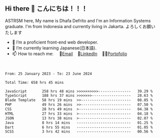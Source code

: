 ## Hi there 👋 こんにちは！！！
ASTRSM here, My name is Dhafa Defrito and I'm an Information Systems graduate. I'm from Indonesia and currently living in Jakarta. よろしくお願いたします

- 🔭 I’m a proficient front-end web developer.
- 🌱 I’m currently learning Japanese(日本語).
- 📫 How to reach me: &nbsp;&nbsp;&nbsp;&nbsp;📧[Email](ddefrito@gmail.com)&nbsp;&nbsp;&nbsp;&nbsp;💼[LinkedIn](https://www.linkedin.com/in/dhafa-defrita-rama-yudistira-9357a9229/)&nbsp;&nbsp;&nbsp;&nbsp;👨‍🎨[Portofolio](https://ddefrito.vercel.app/)
<br>
<!-- <p align="left">
<a href="https://github.com/ASTRSM">
  <img height="180em" src="https://github-readme-stats-eight-theta.vercel.app/api?username=ASTRSM&show_icons=true&theme=dracula&include_all_commits=true&count_private=true"/>
  <img height="180em" src="https://github-readme-stats-eight-theta.vercel.app/api/top-langs/?username=ASTRSM&layout=compact&langs_count=8&theme=dracula"/>
</a>
</p> -->

<!--START_SECTION:waka-->

```txt
From: 25 January 2023 - To: 23 June 2024

Total Time: 658 hrs 45 mins

JavaScript       258 hrs 48 mins >>>>>>>>>>---------------   39.29 %
TypeScript       188 hrs 37 mins >>>>>>>------------------   28.63 %
Blade Template   58 hrs 19 mins  >>-----------------------   08.85 %
PHP              49 hrs 26 mins  >>-----------------------   07.50 %
CSS              28 hrs 49 mins  >------------------------   04.38 %
HTML             27 hrs 33 mins  >------------------------   04.18 %
JSON             13 hrs 38 mins  >------------------------   02.07 %
Java             8 hrs 14 mins   -------------------------   01.25 %
Dart             6 hrs 55 mins   -------------------------   01.05 %
SCSS             3 hrs 42 mins   -------------------------   00.56 %
```

<!--END_SECTION:waka-->

